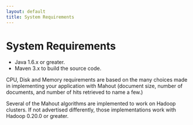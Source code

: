 ```yaml
---
layout: default
title: System Requirements
---
```



# System Requirements

* Java 1.6.x or greater.
* Maven 3.x to build the source code.

CPU, Disk and Memory requirements are based on the many choices made in
implementing your application with Mahout (document size, number of
documents, and number of hits retrieved to name a few.)

Several of the Mahout algorithms are implemented to work on Hadoop
clusters. If not advertised differently, those implementations work with
Hadoop 0.20.0 or greater.
